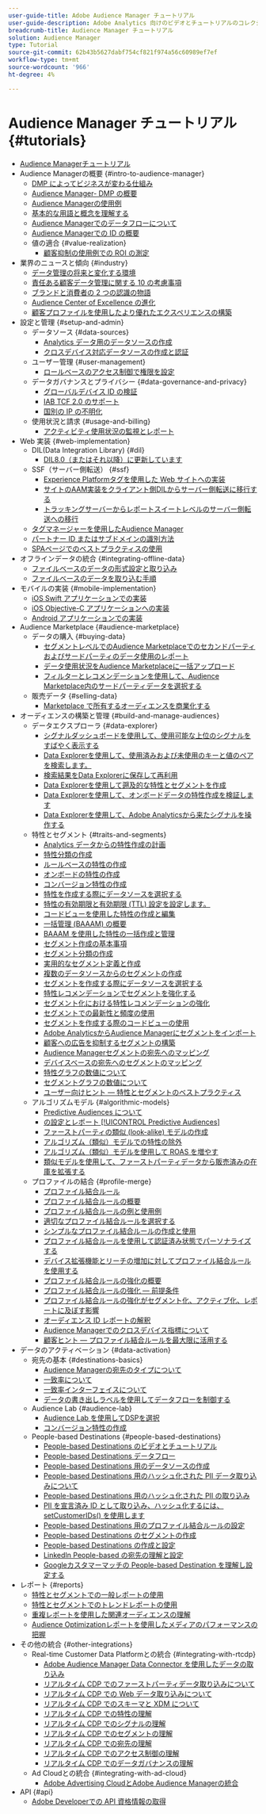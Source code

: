 ```yaml
---
user-guide-title: Adobe Audience Manager チュートリアル
user-guide-description: Adobe Analytics 向けのビデオとチュートリアルのコレクションです。
breadcrumb-title: Audience Manager チュートリアル
solution: Audience Manager
type: Tutorial
source-git-commit: 62b43b5627dabf754cf821f974a56c60989ef7ef
workflow-type: tm+mt
source-wordcount: '966'
ht-degree: 4%

---
```



# Audience Manager チュートリアル {#tutorials}

+ [Audience Managerチュートリアル](overview.md)
+ Audience Managerの概要 {#intro-to-audience-manager}
   + [DMP によってビジネスが変わる仕組み](intro-to-audience-manager/how-a-dmp-can-change-your-business.md)
   + [Audience Manager- DMP の概要](intro-to-audience-manager/audience-manager-overview-of-a-dmp.md)
   + [Audience Managerの使用例](intro-to-audience-manager/audience-manager-use-cases.md)
   + [基本的な用語と概念を理解する](intro-to-audience-manager/understanding-basic-terms-and-concepts-in-audience-manager.md)
   + [Audience Managerでのデータフローについて](intro-to-audience-manager/understanding-the-data-flow-in-audience-manager.md)
   + [Audience Managerでの ID の概要](intro-to-audience-manager/introduction-to-identity-in-audience-manager.md)
   + 値の適合 {#value-realization}
      + [顧客抑制の使用例での ROI の測定](intro-to-audience-manager/value-realization/measuring-roi-in-a-customer-suppression-use-case.md)
+ 業界のニュースと傾向 {#industry}
   + [データ管理の将来と変化する環境](https://experienceleague.adobe.com/docs/platform-learn/tutorials/industry/the-future-of-data-management-and-the-changing-environment.html)
   + [責任ある顧客データ管理に関する 10 の考慮事項](https://experienceleague.adobe.com/docs/platform-learn/tutorials/privacy/ten-considerations-for-responsible-customer-data-management.html)
   + [ブランドと消費者の 2 つの認識の物語](https://experienceleague.adobe.com/docs/platform-learn/tutorials/industry/brands-vs-consumers.html)
   + [Audience Center of Excellence の進化](https://experienceleague.adobe.com/docs/platform-learn/tutorials/industry/evolving-your-audience-center-of-excellence.html)
   + [顧客プロファイルを使用したより優れたエクスペリエンスの構築](https://experienceleague.adobe.com/docs/platform-learn/tutorials/industry/building-better-experiences-with-customer-profiles.html)
+ 設定と管理 {#setup-and-admin}
   + データソース {#data-sources}
      + [Analytics データ用のデータソースの作成](setup-and-admin/data-sources/create-a-data-source-for-analytics-data.md)
      + [クロスデバイス対応データソースの作成と認証](setup-and-admin/data-sources/creating-a-cross-device-data-source-and-authenticating.md)
   + ユーザー管理 {#user-management}
      + [ロールベースのアクセス制御で権限を設定](setup-and-admin/user-management/setting-permissions-with-role-based-access-control.md)
   + データガバナンスとプライバシー {#data-governance-and-privacy}
      + [グローバルデバイス ID の検証](setup-and-admin/data-governance-and-privacy/global-device-id-validation.md)
      + [IAB TCF 2.0 のサポート](setup-and-admin/data-governance-and-privacy/iab-tcf-support.md)
      + [国別の IP の不明化](setup-and-admin/data-governance-and-privacy/ip-obfuscation-by-country.md)
   + 使用状況と請求 {#usage-and-billing}
      + [アクティビティ使用状況の監視とレポート](setup-and-admin/usage-and-billing/monitoring-and-reporting-on-activity-usage.md)
+ Web 実装 {#web-implementation}
   + DIL(Data Integration Library) {#dil}
      + [DIL8.0（またはそれ以降）に更新しています](web-implementation/dil/updating-to-dil-version-8-0-or-greater.md)
   + SSF（サーバー側転送） {#ssf}
      + [Experience Platformタグを使用した Web サイトへの実装](https://experienceleague.adobe.com/docs/launch-learn/implementing-in-websites-with-launch/index.html?lang=en)
      + [サイトのAAM実装をクライアント側DILからサーバー側転送に移行する](web-implementation/ssf/migrating-your-site-implementation-from-client-side-dil-to-server-side-forwarding.md)
      + [トラッキングサーバーからレポートスイートレベルのサーバー側転送への移行](web-implementation/ssf/migrating-from-tracking-server-to-report-suite-level-server-side-forwarding.md)
   + [タグマネージャーを使用したAudience Manager](web-implementation/using-tag-managers-to-implement-audience-manager.md)
   + [パートナー ID またはサブドメインの識別方法](web-implementation/how-to-identify-your-partner-id-or-subdomain.md)
   + [SPAページでのベストプラクティスの使用](web-implementation/using-best-practices-on-spa-pages-when-sending-data-to-aam.md)
+ オフラインデータの統合 {#integrating-offline-data}
   + [ファイルベースのデータの形式設定と取り込み](integrating-offline-data/formatting-and-ingesting-file-based-data.md)
   + [ファイルベースのデータを取り込む手順](integrating-offline-data/steps-for-ingesting-file-based-data.md)
+ モバイルの実装 {#mobile-implementation}
   + [iOS Swift アプリケーションでの実装](https://experienceleague.adobe.com/docs/launch-learn/implementing-in-mobile-ios-swift-apps-with-launch/index.html?lang=en)
   + [iOS Objective-C アプリケーションへの実装](https://experienceleague.adobe.com/docs/launch-learn/implementing-in-mobile-ios-objective-c-apps-with-launch/index.html?lang=en)
   + [Android アプリケーションでの実装](https://experienceleague.adobe.com/docs/launch-learn/implementing-in-mobile-android-apps-with-launch/index.html?lang=en)
+ Audience Marketplace {#audience-marketplace}
   + データの購入 {#buying-data}
      + [セグメントレベルでのAudience Marketplaceでのセカンドパーティおよびサードパーティのデータ使用のレポート](audience-marketplace/buying-data/reporting-2nd-and-3rd-party-data-usage-in-the-audience-marketplace-at-the-segment-level.md)
      + [データ使用状況をAudience Marketplaceに一括アップロード](audience-marketplace/buying-data/bulk-uploading-data-usage-into-the-audience-marketplace.md)
      + [フィルターとレコメンデーションを使用して、Audience Marketplace内のサードパーティデータを選択する](audience-marketplace/buying-data/using-filters-and-recommendations-to-choose-3rd-party-data-in-audience-marketplace.md)
   + 販売データ {#selling-data}
      + [Marketplace で所有するオーディエンスを商業化する](audience-marketplace/selling-data/commercialize-owned-audiences-on-marketplace.md)
+ オーディエンスの構築と管理 {#build-and-manage-audiences}
   + データエクスプローラ {#data-explorer}
      + [シグナルダッシュボードを使用して、使用可能な上位のシグナルをすばやく表示する](build-and-manage-audiences/data-explorer/using-the-signals-dashboard-to-quickly-view-top-available-signals.md)
      + [Data Explorerを使用して、使用済みおよび未使用のキーと値のペアを検索します。](build-and-manage-audiences/data-explorer/using-data-explorer-to-search-for-used-and-unused-key-value-pairs.md)
      + [検索結果をData Explorerに保存して再利用](build-and-manage-audiences/data-explorer/saving-searches-in-data-explorer-for-convenience-in-re-use.md)
      + [Data Explorerを使用して遡及的な特性とセグメントを作成](build-and-manage-audiences/data-explorer/using-data-explorer-to-create-retroactive-traits-and-segments.md)
      + [Data Explorerを使用して、オンボードデータの特性作成を検証します](build-and-manage-audiences/data-explorer/using-data-explorer-to-validate-trait-creation-for-your-onboarded-data.md)
      + [Data Explorerを使用して、Adobe Analyticsから来たシグナルを操作する](build-and-manage-audiences/data-explorer/using-data-explorer-to-work-with-signals-coming-from-adobe-analytics.md)
   + 特性とセグメント {#traits-and-segments}
      + [Analytics データからの特性作成の計画](build-and-manage-audiences/traits-and-segments/planning-trait-creation-from-analytics-data.md)
      + [特性分類の作成](build-and-manage-audiences/traits-and-segments/creating-a-trait-taxonomy.md)
      + [ルールベースの特性の作成](build-and-manage-audiences/traits-and-segments/creating-rule-based-traits.md)
      + [オンボードの特性の作成](build-and-manage-audiences/traits-and-segments/creating-onboarded-traits.md)
      + [コンバージョン特性の作成](build-and-manage-audiences/traits-and-segments/creating-conversion-traits.md)
      + [特性を作成する際にデータソースを選択する](build-and-manage-audiences/traits-and-segments/choosing-a-data-source-when-creating-traits.md)
      + [特性の有効期限と有効期限 (TTL) 設定を設定します。](build-and-manage-audiences/traits-and-segments/configuring-trait-expiration-with-the-time-to-live-ttl-setting.md)
      + [コードビューを使用した特性の作成と編集](build-and-manage-audiences/traits-and-segments/using-code-view-to-create-and-edit-traits.md)
      + [一括管理 (BAAAM) の概要](build-and-manage-audiences/traits-and-segments/introduction-to-bulk-management-baaam.md)
      + [BAAAM を使用した特性の一括作成と管理](build-and-manage-audiences/traits-and-segments/creating-and-managing-traits-in-bulk-with-baaam.md)
      + [セグメント作成の基本事項](build-and-manage-audiences/traits-and-segments/the-basics-of-creating-segments.md)
      + [セグメント分類の作成](build-and-manage-audiences/traits-and-segments/creating-a-segment-taxonomy.md)
      + [実用的なセグメント定義と作成](build-and-manage-audiences/traits-and-segments/practical-segment-definition-and-creation.md)
      + [複数のデータソースからのセグメントの作成](build-and-manage-audiences/traits-and-segments/creating-segments-from-multiple-data-sources.md)
      + [セグメントを作成する際にデータソースを選択する](build-and-manage-audiences/traits-and-segments/choosing-a-data-source-when-creating-a-segment.md)
      + [特性レコメンデーションでセグメントを強化する](build-and-manage-audiences/traits-and-segments/enhancing-your-segments-with-trait-recommendations.md)
      + [セグメント化における特性レコメンデーションの強化](build-and-manage-audiences/traits-and-segments/trait-recommendation-enhancements-in-the-segment-builder.md)
      + [セグメントでの最新性と頻度の使用](build-and-manage-audiences/traits-and-segments/using-recency-and-frequency-in-segments.md)
      + [セグメントを作成する際のコードビューの使用](build-and-manage-audiences/traits-and-segments/using-code-view-when-building-segments.md)
      + [Adobe AnalyticsからAudience Managerにセグメントをインポート](build-and-manage-audiences/traits-and-segments/import-aa-segments-into-aam.md)
      + [顧客への広告を抑制するセグメントの構築](build-and-manage-audiences/traits-and-segments/building-a-segment-to-suppress-ads-to-customers.md)
      + [Audience Managerセグメントの宛先へのマッピング](build-and-manage-audiences/traits-and-segments/mapping-audience-manager-segments-to-destinations.md)
      + [デバイスベースの宛先へのセグメントのマッピング](build-and-manage-audiences/traits-and-segments/mapping-segments-to-a-device-based-destination.md)
      + [特性グラフの数値について](build-and-manage-audiences/traits-and-segments/understanding-numbers-in-the-trait-graph.md)
      + [セグメントグラフの数値について](build-and-manage-audiences/traits-and-segments/understanding-numbers-in-the-segment-graph.md)
      + [ユーザー向けヒント — 特性とセグメントのベストプラクティス](build-and-manage-audiences/traits-and-segments/customer-tips-traits-and-segments-best-practices.md)
   + アルゴリズムモデル {#algorithmic-models}
      + [Predictive Audiences について](build-and-manage-audiences/algorithmic-models/understanding-predictive-audiences.md)
      + [の設定とレポート [!UICONTROL Predictive Audiences]](build-and-manage-audiences/algorithmic-models/configure-and-report-on-predictive-audiences.md)
      + [ファーストパーティの類似 (look-alike) モデルの作成](build-and-manage-audiences/algorithmic-models/creating-a-first-party-look-alike-model.md)
      + [アルゴリズム（類似）モデルでの特性の除外](build-and-manage-audiences/algorithmic-models/excluding-traits-in-algorithmic-look-alike-models.md)
      + [アルゴリズム（類似）モデルを使用して ROAS を増やす](build-and-manage-audiences/algorithmic-models/increase-roas-by-using-algorithmic-look-alike-models.md)
      + [類似モデルを使用して、ファーストパーティデータから販売済みの在庫を拡張する](build-and-manage-audiences/algorithmic-models/using-look-alike-models-to-extend-sold-out-inventory-from-your-1st-party-data.md)
   + プロファイルの結合 {#profile-merge}
      + [プロファイル結合ルール](build-and-manage-audiences/profile-merge/profile-merge.md)
      + [プロファイル結合ルールの概要](build-and-manage-audiences/profile-merge/overview-of-profile-merge-rules.md)
      + [プロファイル結合ルールの例と使用例](build-and-manage-audiences/profile-merge/profile-merge-rule-examples-and-use-cases.md)
      + [適切なプロファイル結合ルールを選択する](build-and-manage-audiences/profile-merge/choosing-the-right-profile-merge-rule.md)
      + [シンプルなプロファイル結合ルールの作成と使用](build-and-manage-audiences/profile-merge/creating-and-using-simple-profile-merge-rules.md)
      + [プロファイル結合ルールを使用して認証済み状態でパーソナライズする](build-and-manage-audiences/profile-merge/using-profile-merge-rules-to-personalize-in-an-authenticated-state.md)
      + [デバイス拡張機能とリーチの増加に対してプロファイル結合ルールを使用する](build-and-manage-audiences/profile-merge/using-profile-merge-rules-for-device-extension-and-increased-reach.md)
      + [プロファイル結合ルールの強化の概要](build-and-manage-audiences/profile-merge/overview-of-profile-merge-rule-enhancements.md)
      + [プロファイル結合ルールの強化 — 前提条件](build-and-manage-audiences/profile-merge/profile-merge-rule-enhancements-pre-requisites.md)
      + [プロファイル結合ルールの強化がセグメント化、アクティブ化、レポートに及ぼす影響](build-and-manage-audiences/profile-merge/how-profile-merge-rule-enhancements-impact-segmentation-activation-and-reporting.md)
      + [オーディエンス ID レポートの解釈](build-and-manage-audiences/profile-merge/interpret-audience-identity-reporting.md)
      + [Audience Managerでのクロスデバイス指標について](build-and-manage-audiences/profile-merge/understanding-cross-device-metrics-in-audience-manager.md)
      + [顧客ヒント — プロファイル結合ルールを最大限に活用する](build-and-manage-audiences/profile-merge/customer-tips-getting-the-most-out-of-profile-merge-rules.md)
+ データのアクティベーション {#data-activation}
   + 宛先の基本 {#destinations-basics}
      + [Audience Managerの宛先のタイプについて](data-activation/destinations-basics/understanding-audience-manager-destination-types.md)
      + [一致率について](data-activation/destinations-basics/understanding-match-rates.md)
      + [一致率インターフェイスについて](data-activation/destinations-basics/understanding-the-match-rate-interface-in-audience-manager.md)
      + [データの書き出しラベルを使用してデータフローを制御する](data-activation/destinations-basics/using-data-export-labels-to-control-data-flow.md)
   + Audience Lab {#audience-lab}
      + [Audience Lab を使用してDSPを選択](data-activation/audience-lab/using-audience-lab-to-choose-a-dsp.md)
      + [コンバージョン特性の作成](https://experienceleague.adobe.com/docs/audience-manager-learn/tutorials/build-and-manage-audiences/traits-and-segments/creating-conversion-traits.html?lang=ja)
   + People-based Destinations {#people-based-destinations}
      + [People-based Destinations のビデオとチュートリアル](data-activation/people-based-destinations/pbd.md)
      + [People-based Destinations データフロー](data-activation/people-based-destinations/people-based-destinations-data-flow.md)
      + [People-based Destinations 用のデータソースの作成](data-activation/people-based-destinations/creating-a-data-source-for-people-based-destinations.md)
      + [People-based Destinations 用のハッシュ化された PII データ取り込みについて](data-activation/people-based-destinations/understanding-hashed-pii-data-ingestion-for-people-based-destinations.md)
      + [People-based Destinations 用のハッシュ化された PII の取り込み](data-activation/people-based-destinations/ingesting-hashed-pii-for-people-based-destinations.md)
      + [PII を宣言済み ID として取り込み、ハッシュ化するには、setCustomerIDs() を使用します](data-activation/people-based-destinations/using-setcustomerids-to-ingest-and-hash-pii-as-a-declared-id.md)
      + [People-based Destinations 用のプロファイル結合ルールの設定](data-activation/people-based-destinations/configuring-profile-merge-rules-for-people-based-destinations.md)
      + [People-based Destinations のセグメントの作成](data-activation/people-based-destinations/creating-segments-for-people-based-destinations.md)
      + [People-based Destinations の作成と設定](data-activation/people-based-destinations/create-and-configure-people-based-destinations.md)
      + [LinkedIn People-based の宛先の理解と設定](data-activation/people-based-destinations/understanding-and-configuring-the-linkedin-pbd.md)
      + [Googleカスタマーマッチの People-based Destination を理解し設定する](data-activation/people-based-destinations/understanding-and-configuring-the-google-customer-match-pbd.md)
+ レポート {#reports}
   + [特性とセグメントでの一般レポートの使用](reports/using-general-reports-with-traits-and-segments.md)
   + [特性とセグメントでのトレンドレポートの使用](reports/using-trended-reports-with-traits-and-segments.md)
   + [重複レポートを使用した関連オーディエンスの理解](reports/understand-related-audiences-with-overlap-reports.md)
   + [Audience Optimizationレポートを使用したメディアのパフォーマンスの把握](reports/using-audience-optimization-reports-to-understand-media-performance.md)
+ その他の統合 {#other-integrations}
   + Real-time Customer Data Platformとの統合 {#integrating-with-rtcdp}
      + [Adobe Audience Manager Data Connector を使用したデータの取り込み](https://experienceleague.adobe.com/docs/platform-learn/tutorials/sources/ingest-data-from-aam.html?lang=en#sources)
      + [リアルタイム CDP でのファーストパーティデータ取り込みについて](other-integrations/integrating-with-rtcdp/rtcdp-1pd-ingestion-for-aam-users.md)
      + [リアルタイム CDP での Web データ取り込みについて](other-integrations/integrating-with-rtcdp/rtcdp-web-ingestion-for-aam-users.md)
      + [リアルタイム CDP でのスキーマと XDM について](other-integrations/integrating-with-rtcdp/rtcdp-schemas-xdm-for-aam-users.md)
      + [リアルタイム CDP での特性の理解](other-integrations/integrating-with-rtcdp/rtcdp-traits-for-aam-users.md)
      + [リアルタイム CDP でのシグナルの理解](other-integrations/integrating-with-rtcdp/rtcdp-signals-for-aam-users.md)
      + [リアルタイム CDP でのセグメントの理解](other-integrations/integrating-with-rtcdp/rtcdp-segments-for-aam-users.md)
      + [リアルタイム CDP での宛先の理解](other-integrations/integrating-with-rtcdp/rtcdp-destinations-for-aam-users.md)
      + [リアルタイム CDP でのアクセス制御の理解](other-integrations/integrating-with-rtcdp/rtcdp-access-control-for-aam-users.md)
      + [リアルタイム CDP でのデータガバナンスの理解](other-integrations/integrating-with-rtcdp/rtcdp-data-gov-for-aam-users.md)
   + Ad Cloudとの統合 {#integrating-with-ad-cloud}
      + [Adobe Advertising CloudとAdobe Audience Managerの統合](other-integrations/integrating-with-ad-cloud/advertising-cloud-and-audience-manager-integration.md)
+ API {#api}
   + [Adobe Developerでの API 資格情報の取得](api/retrieve-api-credentials-in-adobe-io.md)
